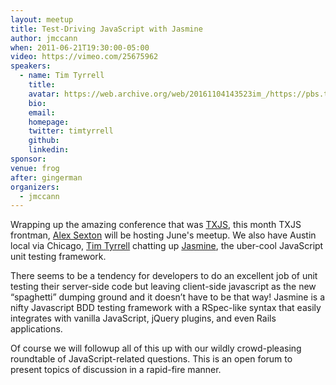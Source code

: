 ```yaml
---
layout: meetup
title: Test-Driving JavaScript with Jasmine
author: jmccann
when: 2011-06-21T19:30:00-05:00
video: https://vimeo.com/25675962
speakers:
  - name: Tim Tyrrell
    title:
    avatar: https://web.archive.org/web/20161104143523im_/https://pbs.twimg.com/profile_images/625417581613060096/EfSI3lzo.jpg
    bio:
    email:
    homepage:
    twitter: timtyrrell
    github:
    linkedin:
sponsor:
venue: frog
after: gingerman
organizers:
  - jmccann
---
```


Wrapping up the amazing conference that was [TXJS][1], this month TXJS frontman, [Alex Sexton][2] will be hosting June's meetup. We also have Austin local via Chicago, [Tim Tyrrell][3] chatting up [Jasmine][4], the uber-cool JavaScript unit testing framework.

There seems to be a tendency for developers to do an excellent job of unit testing their server-side code but leaving client-side javascript as the new “spaghetti” dumping ground and it doesn’t have to be that way! Jasmine is a nifty Javascript BDD testing framework with a RSpec-like syntax that easily integrates with vanilla JavaScript, jQuery plugins, and even Rails applications.

Of course we will followup all of this up with our wildly crowd-pleasing roundtable of JavaScript-related questions. This is an open forum to present topics of discussion in a rapid-fire manner.

[1]: http://texasjavascript.com
[2]: http://twitter.com/slexaxton
[3]: http://twitter.com/timtyrrell
[4]: http://pivotal.github.com/jasmine/
